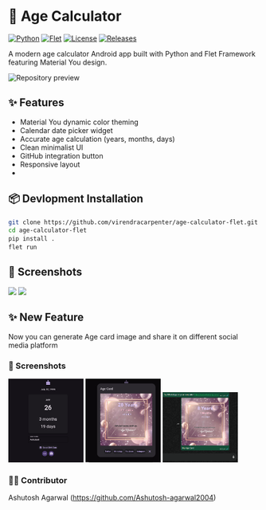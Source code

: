 # 🎂 Age Calculator

[![Python](https://img.shields.io/badge/Python-3.10%2B-blue.svg)](https://python.org)
[![Flet](https://img.shields.io/badge/Flet-0.25%2B-9cf.svg)](https://flet.dev)
[![License](https://img.shields.io/badge/License-MIT-green.svg)](https://opensource.org/licenses/MIT)
[![Releases](https://img.shields.io/github/downloads/virendracarpenter/age-calculator-flet/total.svg)](https://github.com/virendracarpenter/age-calculator-flet/releases)

A modern age calculator Android app built with Python and Flet Framework featuring Material You design.

![Repository preview](./media/repository_preview.jpg)

## ✨ Features
- Material You dynamic color theming
- Calendar date picker widget
- Accurate age calculation (years, months, days)
- Clean minimalist UI
- GitHub integration button
- Responsive layout
- 

## 📦 Devlopment Installation
```bash
git clone https://github.com/virendracarpenter/age-calculator-flet.git
cd age-calculator-flet
pip install .
flet run
```

## 📸 Screenshots

<div>
    <img src="./media/screenshot1.png" width="30%"/>
    <img src="./media/screenshot2.png" width="30%"/>
</div>

## ✨ New Feature
Now you can generate Age card image and share it on different social media platform

### 📸 Screenshots
<div>
    <img src="./media/home_screen.PNG" width="30%"/>
    <img src="./media/image_generate_screenshot.PNG" width="30%"/>
    <img src="./media/social_media_screenshot.PNG" width="30%"/>
</div>

### 👨‍💻 Contributor
Ashutosh Agarwal (https://github.com/Ashutosh-agarwal2004)